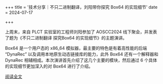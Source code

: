 +++
title = '技术分享｜不只二进制翻译，刘阳带你探究 Box64 的实现细节'
date = 2024-07-17

+++

上周末，来自 PLCT 实验室的工程师刘阳参加了 AOSCC2024 线下聚会，并发表了题为《不只二进制翻译 探究Box64 的实现细节》的主题演讲。

Box64 是一个用户态的 x86_64 模拟器，最主要的特色是有着高性能的后端 “DynaRec” 以及调用本地原生动态链接库的能力，此外 Box64 还有一个解释器和 DynaRec 相辅相成。本次演讲首先介绍了这几个主要的模块，然后通过 6 个具体的实现细节更加深入的对 Box64 进行了介绍。

[阅读全文](https://mp.weixin.qq.com/s/qHqsRU8lFNBy4rMDzRP5OQ)